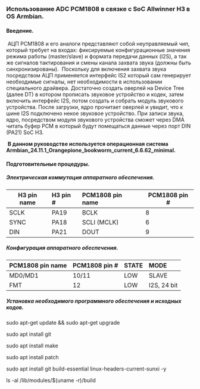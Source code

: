 ### Использование ADC PCM1808 в связке с SoC Allwinner H3 в OS Armbian.



#### Введение.

​	АЦП PCM1808 и его аналоги представляют собой неуправляемый чип, который требует на входах: фиксируемые конфигурационные значения режима работы (master/slave) и формата передачи данных (I2S), а так же сигналов тактирования и смены канала захвата звука (должны быть синхронизированы).
​	Поскольку для включения захвата звука посредством АЦП применяется интерфейс IS2 который сам генерирует необходимые сигналы, нет необходимости в использовании специального драйвера. Достаточно создать оверлей на Device Tree (далее DT) в котором прописать звуковое устройство и кодек, затем включить интерфейс I2S, потом создать и собрать модуль звукового устройства. После загрузки, ядро прочитает оверлей и увидит, что к шине I2S подключено некое звуковое устройство. При записи звука, ядро, посредством модуля звукового устройства сможет через DMA читать буфер PCM в который будут помещаться данные через порт DIN (PA21) SoC H3.

​	**В данном руководстве используется операционная система Armbian_24.11.1_Orangepione_bookworm_current_6.6.62_minimal.**



#### Подготовительные процедуры.

##### Электрическая коммутация аппаратного обеспечения.

| H3 pin name | H3 pin # | PCM1808 pin name | PCM1808 pin # |
| ----------- | :------- | :--------------- | ------------- |
| SCLK        | PA19     | BCLK             | 8             |
| SYNC        | PA18     | SCLI (MCLK)      | 6             |
| DIN         | PA21     | DOUT             | 9             |

##### Конфигурация аппаратного обеспечения.

| PCM1808 pin name | PCM1808 pin # | STATE | MODE        |
| :--------------- | :------------ | :---- | :---------- |
| MD0/MD1          | 10/11         | LOW   | SLAVE       |
| FMT              | 12            | LOW   | I2S, 24 bit |

##### Установка необходимого программного обеспечения и исходных кодов.

sudo apt-get update && sudo apt-get upgrade

sudo apt install git

sudo apt install make

sudo apt install patch

sudo apt install git build-essential linux-headers-current-sunxi -y

ls -al /lib/modules/$(uname -r)/build
